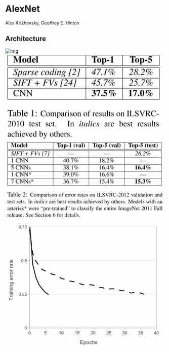 # AlexNet 

Alex Krizhevsky, Geoffrey E. Hinton

## Architecture

![Img](Desktop/Blog/til/BackboneNetwork/architecture.png "AlexNet Architecture")
![Img](BackboneNetwork/test_result.png )
![Img](BackboneNetwork/test_result2.png )
![Img](BackboneNetwork/dropout.png )
